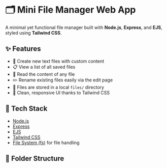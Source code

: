 # 🗂️ Mini File Manager Web App

A minimal yet functional file manager built with **Node.js**, **Express**, and **EJS**, styled using **Tailwind CSS**.

## ✨ Features

- 📄 Create new text files with custom content
- 📋 View a list of all saved files
- 📖 Read the content of any file
- ✏️ Rename existing files easily via the edit page
- 💾 Files are stored in a local `files/` directory
- 🧼 Clean, responsive UI thanks to Tailwind CSS

## 🚀 Tech Stack

- [Node.js](https://nodejs.org/)
- [Express](https://expressjs.com/)
- [EJS](https://ejs.co/)
- [Tailwind CSS](https://tailwindcss.com/)
- [File System (fs)](https://nodejs.org/api/fs.html) for file handling

## 📁 Folder Structure

